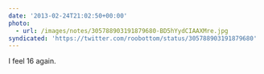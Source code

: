 ```yaml
---
date: '2013-02-24T21:02:50+00:00'
photo:
  - url: /images/notes/305788903191879680-BD5hYydCIAAXMre.jpg
syndicated: 'https://twitter.com/roobottom/status/305788903191879680'
---
```

I feel 16 again. 
